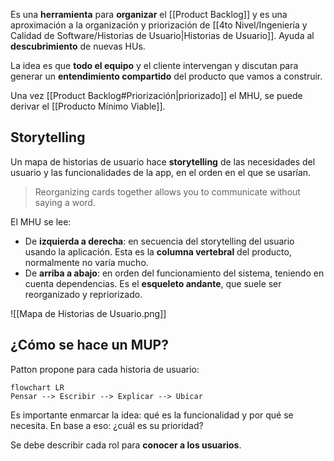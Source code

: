 Es una **herramienta** para **organizar** el [[Product Backlog]] y es una aproximación a la organización y priorización de [[4to Nivel/Ingeniería y Calidad de Software/Historias de Usuario|Historias de Usuario]]. Ayuda al **descubrimiento** de nuevas HUs.

La idea es que **todo el equipo** y el cliente intervengan y discutan para generar un **entendimiento compartido** del producto que vamos a construir.

Una vez [[Product Backlog#Priorización|priorizado]] el MHU, se puede derivar el [[Producto Mínimo Viable]].

## Storytelling

Un mapa de historias de usuario hace **storytelling** de las necesidades del usuario y las funcionalidades de la app, en el orden en el que se usarían.

> Reorganizing cards together allows you to communicate without saying a word.

El MHU se lee:

- De **izquierda a derecha**: en secuencia del storytelling del usuario usando la aplicación. Esta es la **columna vertebral** del producto, normalmente no varía mucho.
- De **arriba a abajo**: en orden del funcionamiento del sistema, teniendo en cuenta dependencias. Es el **esqueleto andante**, que suele ser reorganizado y repriorizado.

![[Mapa de Historias de Usuario.png]]

## ¿Cómo se hace un MUP?

Patton propone para cada historia de usuario:

```mermaid
flowchart LR
Pensar --> Escribir --> Explicar --> Ubicar
```

Es importante enmarcar la idea: qué es la funcionalidad y por qué se necesita. En base a eso: ¿cuál es su prioridad?

Se debe describir cada rol para **conocer a los usuarios**.
